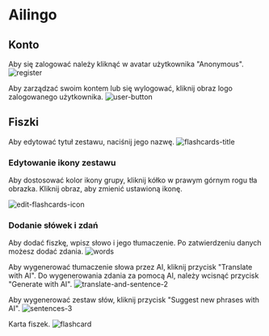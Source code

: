 # Ailingo

## Konto
Aby się zalogować należy kliknąć w avatar użytkownika "Anonymous".
![register](https://github.com/extl0l/ailingo-frontend/assets/73280945/0351bc3b-14d0-4bf6-b3b2-1d147a52b3fb)

Aby zarządzać swoim kontem lub się wylogować, kliknij obraz logo zalogowanego użytkownika.
![user-button](https://github.com/extl0l/ailingo-frontend/assets/73280945/0ae3130c-0143-4e90-bc26-98f86299fedf)

## Fiszki
Aby edytować tytuł zestawu, naciśnij jego nazwę.
![flashcards-title](https://github.com/extl0l/ailingo-frontend/assets/73280945/07c1e33b-7656-4b26-849e-11cee10d38e0)

### Edytowanie ikony zestawu
Aby dostosować kolor ikony grupy, kliknij kółko w prawym górnym rogu tła obrazka.
Kliknij obraz, aby zmienić ustawioną ikonę. 

![edit-flashcards-icon](https://github.com/extl0l/ailingo-frontend/assets/73280945/f35692ab-cb67-4327-984f-f8c9e8beedd3)

### Dodanie słówek i zdań
Aby dodać fiszkę, wpisz słowo i jego tłumaczenie. Po zatwierdzeniu danych możesz dodać zdania.
![words](https://github.com/extl0l/ailingo-frontend/assets/73280945/bc498756-2cc4-447c-9654-6da3ae0adc6c)

Aby wygenerować tłumaczenie słowa przez AI, kliknij przycisk "Translate with AI".
Do wygenerowania zdania za pomocą AI, należy wcisnąć przycisk "Generate with AI".
![translate-and-sentence-2](https://github.com/extl0l/ailingo-frontend/assets/73280945/0dc473e2-34cc-44b7-a0c1-37ec407905c5)

Aby wygenerować zestaw słów, kliknij przycisk "Suggest new phrases with AI".
![sentences-3](https://github.com/extl0l/ailingo-frontend/assets/73280945/7f7d71aa-e386-4349-9d38-8fd5239b6046)

Karta fiszek.
![flashcard](https://github.com/extl0l/ailingo-frontend/assets/73280945/ca2ae18f-850a-47c8-9658-91861108090a)
